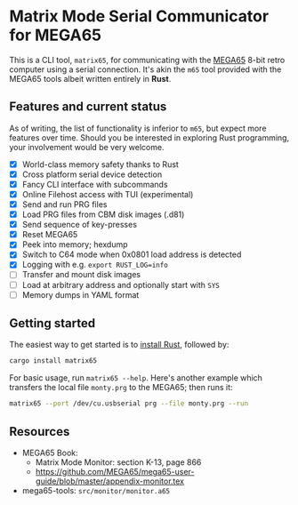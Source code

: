 # Matrix Mode Serial Communicator for MEGA65

This is a CLI tool, `matrix65`, for communicating with the [MEGA65](https://mega65.org/)
8-bit retro computer using a serial connection.
It's akin the `m65` tool provided with the MEGA65 tools
albeit written entirely in **Rust**.

## Features and current status

As of writing, the list of functionality is inferior to `m65`, but
expect more features over time.
Should you be interested in exploring Rust programming,
your involvement would be very welcome.

- [x] World-class memory safety thanks to Rust
- [x] Cross platform serial device detection
- [x] Fancy CLI interface with subcommands
- [x] Online Filehost access with TUI (experimental)
- [x] Send and run PRG files
- [x] Load PRG files from CBM disk images (.d81)
- [x] Send sequence of key-presses
- [x] Reset MEGA65
- [x] Peek into memory; hexdump
- [x] Switch to C64 mode when 0x0801 load address is detected
- [x] Logging with e.g. `export RUST_LOG=info`
- [ ] Transfer and mount disk images
- [ ] Load at arbitrary address and optionally start with `SYS`
- [ ] Memory dumps in YAML format

## Getting started

The easiest way to get started is to [install Rust](https://www.rust-lang.org/tools/install), followed by:

~~~ bash
cargo install matrix65
~~~

For basic usage, run `matrix65 --help`. Here's another example which transfers the local file `monty.prg`
to the MEGA65; then runs it:

~~~ bash
matrix65 --port /dev/cu.usbserial prg --file monty.prg --run
~~~


## Resources

- MEGA65 Book:
  - Matrix Mode Monitor: section K-13, page 866
  - https://github.com/MEGA65/mega65-user-guide/blob/master/appendix-monitor.tex
- mega65-tools: `src/monitor/monitor.a65`
